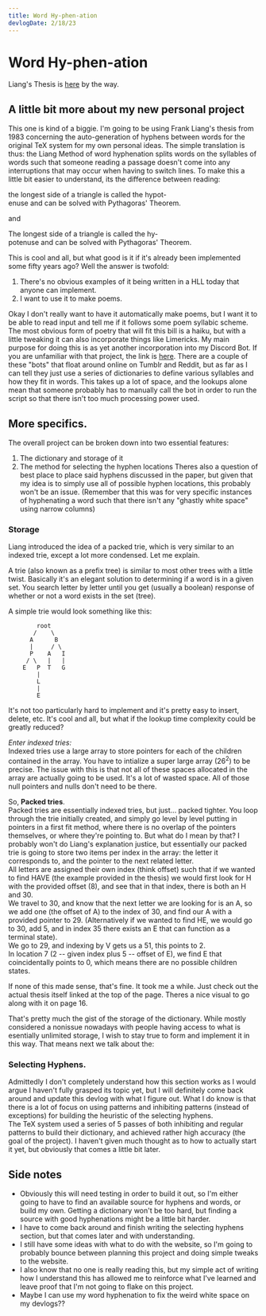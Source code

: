 ```yaml
---
title: Word Hy-phen-ation
devlogDate: 2/18/23
---
```

# Word Hy-phen-ation
  
  Liang's Thesis is [here](https://www.tug.org/docs/liang/) by the way.  
  
## A little bit more about my new personal project
This one is kind of a biggie. I'm going to be using Frank Liang's thesis from 1983 concerning the auto-generation of hyphens between words for the original TeX system for my own personal ideas. The simple translation is thus: the Liang Method of word hyphenation splits words on the syllables of words such that someone reading a passage doesn't come into any interruptions that may occur when having to switch lines. To make this a little bit easier to understand, its the difference between reading:  
  
  the longest side of a triangle is called the hypot-  
  enuse and can be solved with Pythagoras' Theorem.  
  
  and  
  
  The longest side of a triangle is called the hy-  
  potenuse and can be solved with Pythagoras' Theorem.  
  
This is cool and all, but what good is it if it's already been implemented some fifty years ago? Well the answer is twofold:  
  1. There's no obvious examples of it being written in a HLL today that anyone can implement.  
  2. I want to use it to make poems.
  
Okay I don't really want to have it automatically make poems, but I want it to be able to read input and tell me if it follows some poem syllabic scheme. The most obvious form of poetry that will fit this bill is a haiku, but with a little tweaking it can also incorporate things like Limericks. My main purpose for doing this is as yet another incorporation into my Discord Bot. If you are unfamiliar with that project, the link is [here](https://github.com/aidanMellin/discordBot). There are a couple of these "bots" that float around online on Tumblr and Reddit, but as far as I can tell they just use a series of dictionaries to define various syllables and how they fit in words. This takes up a lot of space, and the lookups alone mean that someone probably has to manually call the bot in order to run the script so that there isn't too much processing power used.

## More specifics.
The overall project can be broken down into two essential features:
1. The dictionary and storage of it
2. The method for selecting the hyphen locations
Theres also a question of best place to place said hyphens discussed in the paper, but given that my idea is to simply use all of possible hyphen locations, this probably won't be an issue. (Remember that this was for very specific instances of hyphenating a word such that there isn't any "ghastly white space" using narrow columns)  
  
### Storage
  
Liang introduced the idea of a packed trie, which is very similar to an indexed trie, except a lot more condensed. Let me explain.  
  
A trie (also known as a prefix tree) is similar to most other trees with a little twist. Basically it's an elegant solution to determining if a word is in a given set. You search letter by letter until you get (usually a boolean) response of whether or not a word exists in the set (tree).  
  
A simple trie would look something like this:  
  
            root    
           /    \  
          A      B  
          |     / \  
          P    A   I  
         / \   |   |  
        E   P  T   G  
            |  
            L  
            |  
            E  
  
It's not too particularly hard to implement and it's pretty easy to insert, delete, etc. It's cool and all, but what if the lookup time complexity could be greatly reduced?  
  
*Enter indexed tries:*  
Indexed tries use a large array to store pointers for each of the children contained in the array. You have to intialize a super large array (26<sup>2</sup>) to be precise. The issue with this is that not all of these spaces allocated in the array are actually going to be used. It's a lot of wasted space. All of those null pointers and nulls don't need to be there.  
  
So, **Packed tries**.  
Packed tries are essentially indexed tries, but just... packed tighter.
You loop through the trie initially created, and simply go level by level putting in pointers in a first fit method, where there is no overlap of the pointers themselves, or where they're pointing to. But what do I mean by that? I probably won't do Liang's explanation justice, but essentially our packed trie is going to store two items per index in the array: the letter it corresponds to, and the pointer to the next related letter.  
All letters are assigned their own index (think offset) such that if we wanted to find HAVE (the example provided in the thesis) we would first look for H with the provided offset (8), and see that in that index, there is both an H and 30.  
We travel to 30, and know that the next letter we are looking for is an A, so we add one (the offset of A) to the index of 30, and find our A with a provided pointer to 29. (Alternatively if we wanted to find HE, we would go to 30, add 5, and in index 35 there exists an E that can function as a terminal state).  
We go to 29, and indexing by V gets us a 51, this points to 2.  
In location 7 (2 -- given index plus 5 -- offset of E), we find E that coincidentally points to 0, which means there are no possible children states.
  
If none of this made sense, that's fine. It took me a while. Just check out the actual thesis itself linked at the top of the page. Theres a nice visual to go along with it on page 16.  
  
That's pretty much the gist of the storage of the dictionary. While mostly considered a nonissue nowadays with people having access to what is esentially unlimited storage, I wish to stay true to form and implement it in this way. That means next we talk about the:  
    
### Selecting Hyphens.
  
Admittedly I don't completely understand how this section works as I would argue I haven't fully grasped its topic yet, but I will definitely come back around and update this devlog with what I figure out. What I do know is that there is a lot of focus on using patterns and inhibiting patterns (instead of exceptions) for building the heuristic of the selecting hyphens.  
The TeX system used a series of 5 passes of both inhibiting and regular patterns to build their dictionary, and achieved rather high accuracy (the goal of the project). I haven't given much thought as to how to actually start it yet, but obviously that comes a little bit later.

## Side notes
- Obviously this will need testing in order to build it out, so I'm either going to have to find an available source for hyphens and words, or build my own. Getting a dictionary won't be too hard, but finding a source with good hyphenations might be a little bit harder.
- I have to come back around and finish writing the selecting hyphens section, but that comes later and with understanding.
- I still have some ideas with what to do with the website, so I'm going to probably bounce between planning this project and doing simple tweaks to the website.
- I also know that no one is really reading this, but my simple act of writing how I understand this has allowed me to reinforce what I've learned and leave proof that I'm not going to flake on this project.
- Maybe I can use my word hyphenation to fix the weird white space on my devlogs??